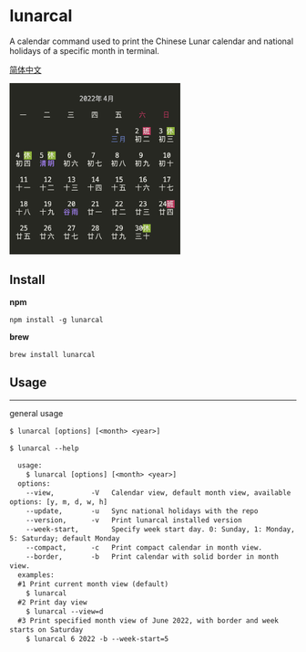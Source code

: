 # lunarcal

A calendar command used to print the Chinese Lunar calendar and national holidays of a specific month in terminal.

[简体中文](docs/README_zh.md)

<img src=docs/demo.png width=300 height=300 alt=Demo />

## Install

**npm**
```
npm install -g lunarcal
```

**brew**
```
brew install lunarcal
```

## Usage
---
general usage
```
$ lunarcal [options] [<month> <year>]
```


```
$ lunarcal --help
```
```
  usage:
    $ lunarcal [options] [<month> <year>]
  options:
    --view,         -V   Calendar view, default month view, available options: [y, m, d, w, h]
    --update,       -u   Sync national holidays with the repo
    --version,      -v   Print lunarcal installed version
    --week-start,        Specify week start day. 0: Sunday, 1: Monday, 5: Saturday; default Monday
    --compact,      -c   Print compact calendar in month view.
    --border,       -b   Print calendar with solid border in month view.
  examples:
  #1 Print current month view (default) 
    $ lunarcal
  #2 Print day view
    $ lunarcal --view=d
  #3 Print specified month view of June 2022, with border and week starts on Saturday
    $ lunarcal 6 2022 -b --week-start=5
```
